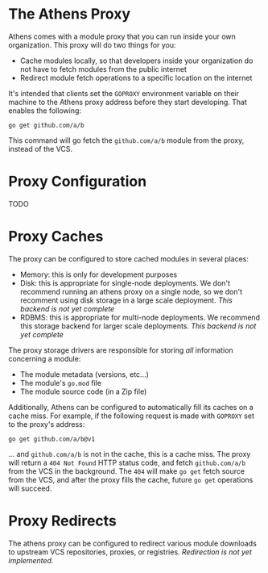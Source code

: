 # The Athens Proxy

Athens comes with a module proxy that you can run inside your own organization.
This proxy will do two things for you:

* Cache modules locally, so that developers inside your organization do not
  have to fetch modules from the public internet
* Redirect module fetch operations to a specific location on the internet

It's intended that clients set the `GOPROXY` environment variable on their
machine to the Athens proxy address before they start developing. That
enables the following:

```console
go get github.com/a/b
```

This command will go fetch the `github.com/a/b` module from the proxy,
instead of the VCS.

# Proxy Configuration

TODO

# Proxy Caches

The proxy can be configured to store cached modules in several places:

* Memory: this is only for development purposes
* Disk: this is appropriate for single-node deployments. We don't recommend
  running an athens proxy on a single node, so we don't recomment using disk
  storage in a large scale deployment. _This backend is not yet complete_
* RDBMS: this is appropriate for multi-node deployments. We recommend this
  storage backend for larger scale deployments. _This backend is not yet complete_

The proxy storage drivers are responsible for storing _all_ information
concerning a module:

* The module metadata (versions, etc...)
* The module's `go.mod` file
* The module source code (in a Zip file)

Additionally, Athens can be configured to automatically fill its caches on a
cache miss. For example, if the following request is made with `GOPROXY` set
to the proxy's address:

```console
go get github.com/a/b@v1
```

... and `github.com/a/b` is not in the cache, this is a cache miss. The proxy
will return a `404 Not Found` HTTP status code, and fetch `github.com/a/b` from
the VCS in the background. The `404` will make `go get` fetch source from the
VCS, and after the proxy fills the cache, future `go get` operations will
succeed.

# Proxy Redirects

The athens proxy can be configured to redirect various module downloads to
upstream VCS repositories, proxies, or registries. _Redirection is not yet
implemented._

